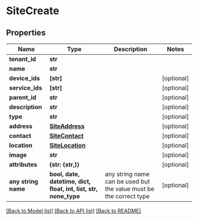 # SiteCreate


## Properties
Name | Type | Description | Notes
------------ | ------------- | ------------- | -------------
**tenant_id** | **str** |  | 
**name** | **str** |  | 
**device_ids** | **[str]** |  | [optional] 
**service_ids** | **[str]** |  | [optional] 
**parent_id** | **str** |  | [optional] 
**description** | **str** |  | [optional] 
**type** | **str** |  | [optional] 
**address** | [**SiteAddress**](SiteAddress.md) |  | [optional] 
**contact** | [**SiteContact**](SiteContact.md) |  | [optional] 
**location** | [**SiteLocation**](SiteLocation.md) |  | [optional] 
**image** | **str** |  | [optional] 
**attributes** | **{str: (str,)}** |  | [optional] 
**any string name** | **bool, date, datetime, dict, float, int, list, str, none_type** | any string name can be used but the value must be the correct type | [optional]

[[Back to Model list]](../README.md#documentation-for-models) [[Back to API list]](../README.md#documentation-for-api-endpoints) [[Back to README]](../README.md)


